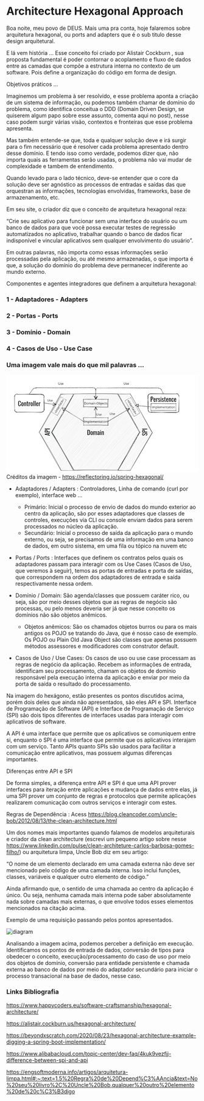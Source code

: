 # Architecture Hexagonal Approach

Boa noite, meu povo de DEUS.
Mais uma pra conta, hoje falaremos sobre arquitetura hexagonal, ou ports and adapters que é o sub titulo desse design arquitetural.

E lá vem história …
Esse conceito foi criado por Alistair Cockburn , sua proposta fundamental é poder contornar o acoplamento e fluxo de dados entre as camadas que compõe a estrutura interna no contexto de um software. Pois define a organização do código em forma de design.

Objetivos práticos …

Imaginemos um problema à ser resolvido, e esse problema aponta a criação de um sistema de informação, ou podemos também chamar de domínio do problema, como identifica conceitua o DDD (Domain Driven Design, se quiserem algum papo sobre esse assunto, comenta aqui no post), nesse caso podem surgir várias visão, contextos e fronteiras que esse problema apresenta.

Mas também entende-se que, toda e qualquer solução deve e irá surgir para o fim necessário que é resolver cada problema apresentado dentro desse domínio. E tendo isso como verdade, podemos dizer que, não importa quais as ferramentas serão usadas, o problema não vai mudar de complexidade e tambem de entendimento.

Quando levado para o lado técnico, deve-se entender que o core da solução deve ser agnóstico as processos de entradas e saídas das que orquestran as informações, tecnologias envolvidas, frameworks, base de armazenamento, etc.

Em seu site, o criador diz que o conceito de arquitetura hexagonal reza:

“Crie seu aplicativo para funcionar sem uma interface do usuário ou um banco de dados para que você possa executar testes de regressão automatizados no aplicativo, trabalhar quando o banco de dados ficar indisponível e vincular aplicativos sem qualquer envolvimento do usuário”.

Em outras palavras, não importa como essas informações serão processadas pela aplicação, ou até mesmo armazenadas, o que importa é que, a solução do domínio do problema deve permanecer indiferente ao mundo externo.

Componentes e agentes integradores que definem a arquitetura hexagonal:

### 1 - Adaptadores - Adapters
### 2 - Portas - Ports
### 3 - Domínio - Domain
### 4 - Casos de Uso - Use Case

### Uma imagem vale mais do que mil palavras …


![img.png](img.png)
Créditos da imagem - <https://reflectoring.io/spring-hexagonal/>

* Adaptadores / Adapters : Controladores, Linha de comando (curl por exemplo), interface web …

    * Primário: Inicial o processo de envio de dados do mundo exterior ao centro da aplicação, são por esses adaptadores que classes de controles, execuções via CLI ou console enviam dados para serem processados no núcleo da aplicação.
    * Secundário: Inicial o processo de saída da aplicação para o mundo externo, ou seja, se precisamos de uma informação em uma banco de dados, em outro sistema, em uma fila ou tópico na nuvem etc

* Portas / Ports : Interfaces que definem os contratos pelos quais os adaptadores passam para interagir com os Use Cases (Casos de Uso, que veremos à seguir), temos as portas de entradas e porta de saídas, que correspondem na ordem dos adaptadores de entrada e saída respectivamente nessa ordem.
* Domínio / Domain: São agenda/classes que possuem caráter rico, ou seja, são por meio desses objetos que as regras de negócio são processas, ou pelo menos deveria ser já que nesse conceito os domínios não são objetos anêmicos.
  * Objetos anêmicos: São os chamados objetos burros ou para os mais antigos os POJO se tratando do Java, que é nosso caso de exemplo. Os POJO ou Plain Old Java Object são classes que apenas possuem métodos assessores e modificadores com construtor default.

* Casos de Uso / Use Cases: Os casos de uso ou use case processam as regras de negócio da aplicação. Recebem as informações de entrada, identificam seu processamento, chamam os objetos de domínio responsável pela execução interna da aplicação e enviar por meio da porta de saída o resultado do processamento.

Na imagem do hexágono, estão presentes os pontos discutidos acima, porém dois deles que ainda não apresentados, são eles API e SPI. Interface de Programação de Software (API) e Interface de Programação de Serviço (SPI) são dois tipos diferentes de interfaces usadas para interagir com aplicativos de software.

A API é uma interface que permite que os aplicativos se comuniquem entre si, enquanto o SPI é uma interface que permite que os aplicativos interajam com um serviço. Tanto APIs quanto SPIs são usados para facilitar a comunicação entre aplicativos, mas possuem algumas diferenças importantes.

Diferenças entre API e SPI

De forma simples, a diferença entre API e SPI é que uma API prover interfaces para iteração entre aplicações e mudança de dados entre elas, já uma SPI prover um conjunto de regras e protocolos que permite aplicações realizarem comunicação com outros serviços e interagir com estes.

Regras de Dependência : Acess <https://blog.cleancoder.com/uncle-bob/2012/08/13/the-clean-architecture.html>

Um dos nomes mais importantes quando falamos de modelos arquiteturais e criador da clean architecture (escrevi um pequeno artigo sobre nesse <https://www.linkedin.com/pulse/clean-architeture-carlos-barbosa-gomes-filho/>) ou arquitetura limpa, Uncle Bob diz em seu artigo:

“O nome de um elemento declarado em uma camada externa não deve ser mencionado pelo código de uma camada interna. Isso inclui funções, classes, variáveis e qualquer outro elemento de código.”

Ainda afirmando que, o sentido de uma chamada ao centro da aplicação é único. Ou seja, nenhuma camada mais interna pode saber absolutamente nada sobre camadas mais externas, o que envolve todos esses elementos mencionados na citação acima.

Exemplo de uma requisição passando pelos pontos apresentados.

![diagram](https://github.com/CarlosBarbosaFilho/arch-hexagonal-approach/assets/2454085/9cc82aea-82ab-4c4a-85a8-6cb5f884393e)



Analisando a imagem acima, podemos perceber a definição em execução. Identificamos os pontos de entrada de dados, conversão de tipos para obedecer o conceito, execução/processamento do caso de uso por meio dos objetos de domínio, conversão para entidade persistente e chamada externa ao banco de dados por meio do adaptador secundário para iniciar o processo transacional na base de dados, nesse caso.


### Links Bibliografia



<https://www.happycoders.eu/software-craftsmanship/hexagonal-architecture/>

<https://alistair.cockburn.us/hexagonal-architecture/>

<https://beyondxscratch.com/2020/08/23/hexagonal-architecture-example-digging-a-spring-boot-implementation/>

<https://www.alibabacloud.com/topic-center/dev-faq/4kuk9vezfjj-difference-between-spi-and-api>

<https://engsoftmoderna.info/artigos/arquitetura-limpa.html#:~:text=1.5%20Regra%20de%20Depend%C3%AAncia&text=No%20seu%20livro%2C%20Uncle%20Bob,qualquer%20outro%20elemento%20de%20c%C3%B3digo>

